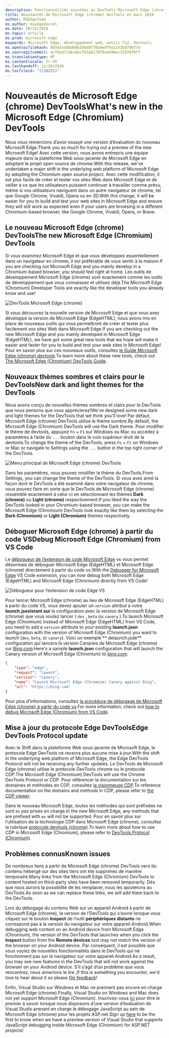 ```yaml
---
description: Fonctionnalités ajoutées au DevTools Microsoft Edge (chrome) en mars 2019
title: Nouveautés de Microsoft Edge (chrome) DevTools en mars 2019
author: MSEdgeTeam
ms.author: msedgedevrel
ms.date: 10/23/2020
ms.topic: article
ms.prod: microsoft-edge
keywords: Microsoft Edge, développement web, outils F12, devtools
ms.openlocfilehash: 0b592eddbd68b3bbd8ff0a9edf9a1253bd79677e
ms.sourcegitcommit: acf8ad7cb6c8ecf83a6170f8eeb9bec32878f8ff
ms.translationtype: MT
ms.contentlocale: fr-FR
ms.lasthandoff: 11/20/2020
ms.locfileid: "11182511"
---
```

# <span data-ttu-id="30708-104">Nouveautés de Microsoft Edge (chrome) DevTools</span><span class="sxs-lookup"><span data-stu-id="30708-104">What's new in the Microsoft Edge (Chromium) DevTools</span></span>

<span data-ttu-id="30708-105">Nous vous remercions d’avoir essayé une version d’évaluation du nouveau Microsoft Edge.</span><span class="sxs-lookup"><span data-stu-id="30708-105">Thank you so much for trying out a preview of the new Microsoft Edge!</span></span> <span data-ttu-id="30708-106">Avec cette version, nous avons entrepris une équipe majeure dans la plateforme Web sous-jacente de Microsoft Edge en adoptant le projet open source de chrome.</span><span class="sxs-lookup"><span data-stu-id="30708-106">With this release, we've undertaken a major shift in the underlying web platform of Microsoft Edge by adopting the Chromium open source project.</span></span> <span data-ttu-id="30708-107">Avec cette modification, il est plus facile de créer et tester vos sites Web dans Microsoft Edge et de veiller à ce que les utilisateurs puissent continuer à travailler comme prévu, même si vos utilisateurs naviguent dans un autre navigateur de chrome, tel que Google Chrome, Vivaldi, Opera ou en 3D.</span><span class="sxs-lookup"><span data-stu-id="30708-107">With this change, it will be easier for you to build and test your web sites in Microsoft Edge and ensure they will still work as expected even if your users are browsing in a different Chromium-based browser, like Google Chrome, Vivaldi, Opera, or Brave.</span></span>

## <span data-ttu-id="30708-108">Le nouveau Microsoft Edge (chrome) DevTools</span><span class="sxs-lookup"><span data-stu-id="30708-108">The new Microsoft Edge (Chromium) DevTools</span></span>

<span data-ttu-id="30708-109">Si vous examinez Microsoft Edge et que vous développez essentiellement dans un navigateur en chrome, il est préférable de vous sentir à la maison.</span><span class="sxs-lookup"><span data-stu-id="30708-109">If you are checking out Microsoft Edge and you mainly develop in a Chromium-based browser, you should feel right at home.</span></span> <span data-ttu-id="30708-110">Les outils de développement Microsoft Edge (chrome) sont exactement comme les outils de développement que vous connaissez et utilisez déjà.</span><span class="sxs-lookup"><span data-stu-id="30708-110">The Microsoft Edge (Chromium) Developer Tools are exactly like the developer tools you already know and use!</span></span>

![DevTools Microsoft Edge (chrome)](./media/devtools.png)

<span data-ttu-id="30708-112">Si vous découvrez la nouvelle version de Microsoft Edge et que vous avez développé la version de Microsoft Edge (EdgeHTML), nous avons mis en place de nouveaux outils qui vous permettront de créer et tester plus facilement vos sites Web dans Microsoft Edge.</span><span class="sxs-lookup"><span data-stu-id="30708-112">If you are checking out the new Microsoft Edge and you mainly developed in Microsoft Edge (EdgeHTML), we have got some great new tools that we hope will make it easier and faster for you to build and test your web sites in Microsoft Edge!</span></span> <span data-ttu-id="30708-113">Pour en savoir plus sur ces nouveaux outils, consultez [le Guide Microsoft Edge (chrome) devtools](../devtools-guide-chromium.md).</span><span class="sxs-lookup"><span data-stu-id="30708-113">To learn more about these new tools, check out [The Microsoft Edge (Chromium) DevTools Guide](../devtools-guide-chromium.md).</span></span>

## <span data-ttu-id="30708-114">Nouveaux thèmes sombres et clairs pour le DevTools</span><span class="sxs-lookup"><span data-stu-id="30708-114">New dark and light themes for the DevTools</span></span>

<span data-ttu-id="30708-115">Nous avons conçu de nouvelles thèmes sombres et clairs pour le DevTools que nous pensons que vous apprécierez!</span><span class="sxs-lookup"><span data-stu-id="30708-115">We've designed some new dark and light themes for the DevTools that we think you'll love!</span></span> <span data-ttu-id="30708-116">Par défaut, Microsoft Edge (chrome) DevTools utilise le thème sombre.</span><span class="sxs-lookup"><span data-stu-id="30708-116">By default, the Microsoft Edge (Chromium) DevTools will use the Dark theme.</span></span> <span data-ttu-id="30708-117">Pour modifier le thème de devtools, appuyez `Fn`  +  `F1` sur Windows ou Mac ou accédez à paramètres à l’aide du `...` bouton dans le coin supérieur droit de la devtools.</span><span class="sxs-lookup"><span data-stu-id="30708-117">To change the theme of the DevTools, press `Fn` + `F1` on Windows or Mac or navigate to Settings using the `...` button in the top right corner of the DevTools.</span></span>

![Menu principal de Microsoft Edge (chrome) DevTools](./media/devtools-main-menu.png)

<span data-ttu-id="30708-119">Dans les paramètres, vous pouvez modifier le thème du DevTools.</span><span class="sxs-lookup"><span data-stu-id="30708-119">From Settings, you can change the theme of the DevTools.</span></span> <span data-ttu-id="30708-120">Si vous avez aimé la façon dont le DevTools a été examiné dans votre navigateur de chrome, vous pouvez faire en sorte que le DevTools de Microsoft Edge (chrome) ressemble exactement à celui-ci en sélectionnant les thèmes **Dark (chrome)** ou **Light (chrome)** respectivement.</span><span class="sxs-lookup"><span data-stu-id="30708-120">If you liked the way the DevTools looked in your Chromium-based browser, you can make the Microsoft Edge (Chromium) DevTools look exactly like them by selecting the **Dark (Chromium)** or **Light (Chromium)** themes respectively.</span></span> 

## <span data-ttu-id="30708-121">Déboguer Microsoft Edge (chrome) à partir du code VS</span><span class="sxs-lookup"><span data-stu-id="30708-121">Debug Microsoft Edge (Chromium) from VS Code</span></span>

<span data-ttu-id="30708-122">Le [débogueur de l’extension de code Microsoft Edge](https://marketplace.visualstudio.com/items?itemName=msjsdiag.debugger-for-edge) vs vous permet désormais de déboguer Microsoft Edge (EdgeHTML) et Microsoft Edge (chrome) directement à partir du code vs.</span><span class="sxs-lookup"><span data-stu-id="30708-122">With the [Debugger for Microsoft Edge](https://marketplace.visualstudio.com/items?itemName=msjsdiag.debugger-for-edge) VS Code extension, you can now debug both Microsoft Edge (EdgeHTML) and Microsoft Edge (Chromium) directly from VS Code!</span></span>

![Débogueur pour l’extension de code Edge VS](./media/vscode-debugger.png)

<span data-ttu-id="30708-124">Pour lancer Microsoft Edge (chrome) au lieu de Microsoft Edge (EdgeHTML) à partir du code VS, vous devez ajouter un `version` attribut à votre **launch.jsexistant sur** la configuration avec la version de Microsoft Edge (chrome) que vous voulez lancer ( `dev` , `beta` ou `canary` ).</span><span class="sxs-lookup"><span data-stu-id="30708-124">To launch Microsoft Edge (Chromium) instead of Microsoft Edge (EdgeHTML) from VS Code, you need to add a `version` attribute to your existing **launch.json** configuration with the version of Microsoft Edge (Chromium) you want to launch (`dev`, `beta`, or `canary`).</span></span> <span data-ttu-id="30708-125">Voici un exemple \*\* delaunch.jsde\*\* configuration qui lancera la version Canaries de Microsoft Edge (chrome) sur [Bing.com](https://www.bing.com/):</span><span class="sxs-lookup"><span data-stu-id="30708-125">Here's a sample **launch.json** configuration that will launch the Canary version of Microsoft Edge (Chromium) to [bing.com](https://www.bing.com/):</span></span>

```json
{
    "type": "edge",
    "request": "launch",
    "version": "canary",
    "name": "Launch Microsoft Edge (Chromium) Canary against Bing",
    "url": "https://bing.com"
}
```

<span data-ttu-id="30708-126">Pour plus d’informations, consultez [la procédure de débogage de Microsoft Edge (chrome) à partir du code vs](../visual-studio-code/debugger-for-edge.md).</span><span class="sxs-lookup"><span data-stu-id="30708-126">For more information, check out [how to debug Microsoft Edge (Chromium) from VS Code](../visual-studio-code/debugger-for-edge.md).</span></span>

## <span data-ttu-id="30708-127">Mise à jour du protocole Edge DevTools</span><span class="sxs-lookup"><span data-stu-id="30708-127">Edge DevTools Protocol update</span></span>

<span data-ttu-id="30708-128">Avec le Shift dans la plateforme Web sous-jacente de Microsoft Edge, le protocole Edge DevTools ne recevra plus aucune mise à jour.</span><span class="sxs-lookup"><span data-stu-id="30708-128">With the shift in the underlying web platform of Microsoft Edge, the Edge DevTools Protocol will not be receiving any further updates.</span></span> <span data-ttu-id="30708-129">Le DevTools de Microsoft Edge (chrome) utilise le protocole DevTools chrome ou le protocole CDP.</span><span class="sxs-lookup"><span data-stu-id="30708-129">The Microsoft Edge (Chromium) DevTools will use the Chrome DevTools Protocol or CDP.</span></span> <span data-ttu-id="30708-130">Pour référencer la documentation sur les domaines et méthodes en CDP, consultez [la visionneuse CDP](https://chromedevtools.github.io/devtools-protocol/tot/Accessibility).</span><span class="sxs-lookup"><span data-stu-id="30708-130">To reference documentation on the domains and methods in CDP, please refer to [the CDP viewer](https://chromedevtools.github.io/devtools-protocol/tot/Accessibility).</span></span>

<span data-ttu-id="30708-131">Dans le nouveau Microsoft Edge, toutes les méthodes qui sont préfixées ne sont `ms` pas prises en charge.</span><span class="sxs-lookup"><span data-stu-id="30708-131">In the new Microsoft Edge, any methods that are prefixed with `ms` will not be supported.</span></span> <span data-ttu-id="30708-132">Pour en savoir plus sur l’utilisation de la technologie CDP dans Microsoft Edge (chrome), consultez la rubrique [protocole devtools (chrome)](../devtools-protocol-chromium.md).</span><span class="sxs-lookup"><span data-stu-id="30708-132">To learn more about how to use CDP in Microsoft Edge (Chromium), please refer to [DevTools Protocol (Chromium)](../devtools-protocol-chromium.md).</span></span>

## <span data-ttu-id="30708-133">Problèmes connus</span><span class="sxs-lookup"><span data-stu-id="30708-133">Known issues</span></span>

<span data-ttu-id="30708-134">De nombreux liens à partir de Microsoft Edge (chrome) DevTools vers du contenu hébergé sur des sites tiers ont été supprimés de manière temporaire.</span><span class="sxs-lookup"><span data-stu-id="30708-134">Many links from the Microsoft Edge (Chromium) DevTools to content hosted on third-party sites have been removed temporarily.</span></span> <span data-ttu-id="30708-135">Dès que nous aurons la possibilité de les remplacer, nous les ajouterons au DevTools.</span><span class="sxs-lookup"><span data-stu-id="30708-135">As soon as we can replace these links, we will add them back to the DevTools.</span></span>


<span data-ttu-id="30708-136">Lors du débogage du contenu Web sur un appareil Android à partir de Microsoft Edge (chrome), la version de l’DevTools qui s’ouvre lorsque vous cliquez sur le bouton **Inspect** de l’outil **périphériques distants** ne correspond pas à la version du navigateur sur votre appareil Android.</span><span class="sxs-lookup"><span data-stu-id="30708-136">When debugging web content on an Android device from Microsoft Edge (Chromium), the version of the DevTools that launches when you click the **Inspect** button from the **Remote devices** tool may not match the version of the browser on your Android device.</span></span> <span data-ttu-id="30708-137">Par conséquent, il est possible que vous voyiez de nouvelles fonctionnalités dans le DevTools qui ne fonctionnent pas sur le navigateur sur votre appareil Android.</span><span class="sxs-lookup"><span data-stu-id="30708-137">As a result, you may see new features in the DevTools that will not work against the browser on your Android device.</span></span> <span data-ttu-id="30708-138">S’il s’agit d’un problème que vous rencontrez, nous aimerions le lire [.](../devtools-guide-chromium.md#getting-in-touch-with-the-microsoft-edge-devtools-team)</span><span class="sxs-lookup"><span data-stu-id="30708-138">If this is something you encounter, we'd love to hear about it so please [file feedback](../devtools-guide-chromium.md#getting-in-touch-with-the-microsoft-edge-devtools-team)!</span></span>

<span data-ttu-id="30708-139">Enfin, Visual Studio sur Windows et Mac ne prennent pas encore en charge Microsoft Edge (chrome).</span><span class="sxs-lookup"><span data-stu-id="30708-139">Finally, Visual Studio on Windows and Mac does not yet support Microsoft Edge (Chromium).</span></span> <span data-ttu-id="30708-140">Inscrivez-vous [ici](https://visualstudio.microsoft.com/vs/preview/) pour être le premier à savoir lorsque nous disposons d’une version d’évaluation de Visual Studio prenant en charge le débogage JavaScript au sein de Microsoft Edge (chrome) pour les projets ASP.net.</span><span class="sxs-lookup"><span data-stu-id="30708-140">Sign up [here](https://visualstudio.microsoft.com/vs/preview/) to be the first to know when we have a preview version of Visual Studio that supports JavaScript debugging inside Microsoft Edge (Chromium) for ASP.NET projects!</span></span>  
